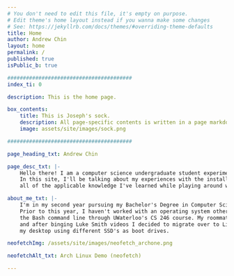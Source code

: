 ```yaml
---
# You don't need to edit this file, it's empty on purpose.
# Edit theme's home layout instead if you wanna make some changes
# See: https://jekyllrb.com/docs/themes/#overriding-theme-defaults
title: Home
author: Andrew Chin
layout: home
permalink: /
published: true
isPublic_b: true

########################################
index_ti: 0

description: This is the home page. 

box_contents:
    title: This is Joseph's sock.
    description: All page-specific contents is written in a page markdown file. ( In this case pages/home.md )
    image: assets/site/images/sock.png

########################################

page_heading_txt: Andrew Chin

page_desc_txt: |-
    Hello there! I am a computer science undergraduate student experimenting with Arch Linux. 
    In this site, I'll be talking about my experiences with the installation and configuration of Arch, as well as
    all of the applicable knowledge I've learned while playing around with Linux.

about_me_txt: |-
    I'm in my second year pursuing my Bachelor's Degree in Computer Science at the University of Waterloo.
    Prior to this year, I haven't worked with an operating system other than Windows. In my summer term where I learned 
    the Bash command line through UWaterloo's CS 246 course. My roommate introduced me to Arch Linux and the art of ricing, 
    and after binging Luke Smith videos I decided to migrate over to Linux. I'm currently dual booting Arch with windows on 
    my desktop using different SSD's as boot drives. 

neofetchImg: /assets/site/images/neofetch_archone.png

neofetchAlt_txt: Arch Linux Demo (neofetch)

---
```

